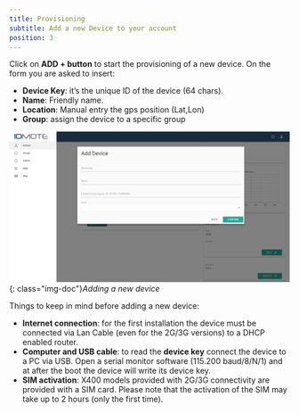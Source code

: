 ```yaml
---
title: Provisioning
subtitle: Add a new Device to your account
position: 3
---
```


Click on **ADD + button** to start the provisioning of a new device.
On the form you are asked to insert:
* **Device Key**: it’s the unique ID of the device (64 chars).
* **Name**: Friendly name.
* **Location**: Manual entry the gps position (Lat,Lon)
* **Group**: assign the device to a specific group


![Add Device](./images/DevicesPage_AddDevice.png){: class="img-doc"}*Adding a new device*

Things to keep in mind before adding a new device:
* **Internet connection**: for the first installation the device must be connected via Lan Cable (even for the 2G/3G versions) to a DHCP enabled router.
* **Computer and USB cable**: to read the **device key** connect the device to a PC via USB. Open a serial monitor software (115.200 baud/8/N/1) and at after the boot the device will write its device key.
* **SIM activation**: X400 models provided with 2G/3G connectivity are provided with a SIM card. Please note that the activation of the SIM may take up to 2 hours (only the first time).
